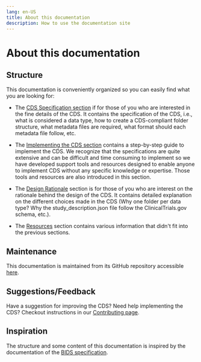 ```yaml
---
lang: en-US
title: About this documentation
description: How to use the documentation site
---
```


# About this documentation

## Structure

This documentation is conveniently organized so you can easily find what you are looking for:

- The [CDS Specification section](../specification/general-principles.md) if for those of you who are interested in the fine details of the CDS. It contains the specification of the CDS, i.e., what is considered a data type, how to create a CDS-compliant folder structure, what metadata files are required, what format should each metadata file follow, etc.

- The [Implementing the CDS section](../implementing-cds/step-by-step-guide.md) contains a step-by-step guide to implement the CDS. We recognize that the specifications are quite extensive and can be difficult and time consuming to implement so we have developed support tools and resources designed to enable anyone to implement CDS without any specific knowledge or expertise. Those tools and resources are also introduced in this section.

- The [Design Rationale](../design-rationale/overview.md) section is for those of you who are interest on the rationale behind the design of the CDS. It contains detailed explanation on the different choices made in the CDS (Why one folder per data type? Why the study_description.json file follow the ClinicalTrials.gov schema, etc.).

- The [Resources](../resources/changelog.md) section contains various information that didn't fit into the previous sections.

## Maintenance

This documentation is maintained from its GitHub repository accessible [here](https://github.com/AI-READI/cds-specification).

## Suggestions/Feedback

Have a suggestion for improving the CDS? Need help implementing the CDS? Checkout instructions in our [Contributing page](../resources/contributing.md).

## Inspiration

The structure and some content of this documentation is inspired by the documentation of the [BIDS specification](https://bids-specification.readthedocs.io/en/stable/).
